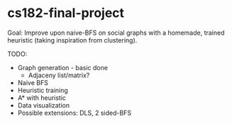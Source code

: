 # cs182-final-project

Goal: Improve upon naive-BFS on social graphs with a homemade, trained heuristic (taking inspiration from clustering).

TODO:
- Graph generation - basic done
  - Adjaceny list/matrix?
- Naive BFS
- Heuristic training
- A\* with heuristic
- Data visualization
- Possible extensions: DLS, 2 sided-BFS
